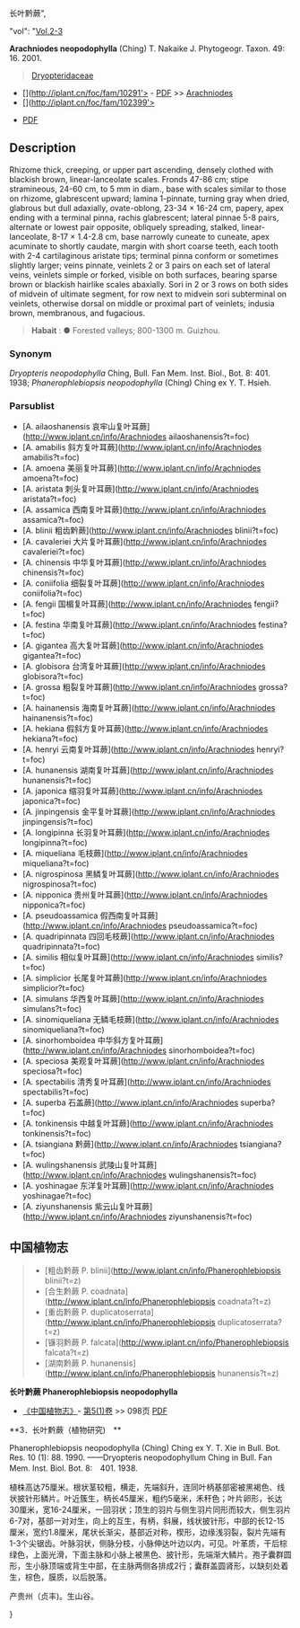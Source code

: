 长叶黔蕨",

  "vol": "[Vol.2-3](http://iplant.cn/foc/vol/1)

**Arachniodes neopodophylla** (Ching) T. Nakaike J. Phytogeogr. Taxon. 49: 16. 2001.

> [Dryopteridaceae](http://www.iplant.cn/info/Dryopteridaceae?t=foc)
* [](http://iplant.cn/foc/fam/10291'> - [PDF](http://iplant.cn/foc/pdf/Dryopteridaceae.pdf) >> [Arachniodes](http://www.iplant.cn/info/Arachniodes?t=foc)
* [](http://iplant.cn/foc/fam/102399'>
 - [PDF](http://www.iplant.cn/foc/pdf/Arachniodes.pdf)

## Description

Rhizome thick, creeping, or upper part ascending, densely clothed with blackish brown, linear-lanceolate scales. Fronds 47-86 cm; stipe stramineous, 24-60 cm, to 5 mm in diam., base with scales similar to those on rhizome, glabrescent upward; lamina 1-pinnate, turning gray when dried, glabrous but dull adaxially, ovate-oblong, 23-34 × 16-24 cm, papery, apex ending with a terminal pinna, rachis glabrescent; lateral pinnae 5-8 pairs, alternate or lowest pair opposite, obliquely spreading, stalked, linear-lanceolate, 8-17 × 1.4-2.8 cm, base narrowly cuneate to cuneate, apex acuminate to shortly caudate, margin with short coarse teeth, each tooth with 2-4 cartilaginous aristate tips; terminal pinna conform or sometimes slightly larger; veins pinnate, veinlets 2 or 3 pairs on each set of lateral veins, veinlets simple or forked, visible on both surfaces, bearing sparse brown or blackish hairlike scales abaxially. Sori in 2 or 3 rows on both sides of midvein of ultimate segment, for row next to midvein sori subterminal on veinlets, otherwise dorsal on middle or proximal part of veinlets; indusia brown, membranous, and fugacious.

> **Habait** : 
>● Forested valleys; 800-1300 m. Guizhou.

### Synonym
*Dryopteris neopodophylla* Ching, Bull. Fan Mem. Inst. Biol., Bot. 8: 401. 1938; *Phanerophlebiopsis neopodophylla* (Ching) Ching ex Y. T. Hsieh.


### Parsublist

* [A.  ailaoshanensis  哀牢山复叶耳蕨](http://www.iplant.cn/info/Arachniodes ailaoshanensis?t=foc)
* [A.  amabilis  斜方复叶耳蕨](http://www.iplant.cn/info/Arachniodes amabilis?t=foc)
* [A.  amoena  美丽复叶耳蕨](http://www.iplant.cn/info/Arachniodes amoena?t=foc)
* [A.  aristata  刺头复叶耳蕨](http://www.iplant.cn/info/Arachniodes aristata?t=foc)
* [A.  assamica  西南复叶耳蕨](http://www.iplant.cn/info/Arachniodes assamica?t=foc)
* [A.  blinii  粗齿黔蕨](http://www.iplant.cn/info/Arachniodes blinii?t=foc)
* [A.  cavaleriei  大片复叶耳蕨](http://www.iplant.cn/info/Arachniodes cavaleriei?t=foc)
* [A.  chinensis  中华复叶耳蕨](http://www.iplant.cn/info/Arachniodes chinensis?t=foc)
* [A.  coniifolia  细裂复叶耳蕨](http://www.iplant.cn/info/Arachniodes coniifolia?t=foc)
* [A.  fengii  国楣复叶耳蕨](http://www.iplant.cn/info/Arachniodes fengii?t=foc)
* [A.  festina  华南复叶耳蕨](http://www.iplant.cn/info/Arachniodes festina?t=foc)
* [A.  gigantea  高大复叶耳蕨](http://www.iplant.cn/info/Arachniodes gigantea?t=foc)
* [A.  globisora  台湾复叶耳蕨](http://www.iplant.cn/info/Arachniodes globisora?t=foc)
* [A.  grossa  粗裂复叶耳蕨](http://www.iplant.cn/info/Arachniodes grossa?t=foc)
* [A.  hainanensis  海南复叶耳蕨](http://www.iplant.cn/info/Arachniodes hainanensis?t=foc)
* [A.  hekiana  假斜方复叶耳蕨](http://www.iplant.cn/info/Arachniodes hekiana?t=foc)
* [A.  henryi  云南复叶耳蕨](http://www.iplant.cn/info/Arachniodes henryi?t=foc)
* [A.  hunanensis  湖南复叶耳蕨](http://www.iplant.cn/info/Arachniodes hunanensis?t=foc)
* [A.  japonica  缩羽复叶耳蕨](http://www.iplant.cn/info/Arachniodes japonica?t=foc)
* [A.  jinpingensis  金平复叶耳蕨](http://www.iplant.cn/info/Arachniodes jinpingensis?t=foc)
* [A.  longipinna  长羽复叶耳蕨](http://www.iplant.cn/info/Arachniodes longipinna?t=foc)
* [A.  miqueliana  毛枝蕨](http://www.iplant.cn/info/Arachniodes miqueliana?t=foc)
* [A.  nigrospinosa  黑鳞复叶耳蕨](http://www.iplant.cn/info/Arachniodes nigrospinosa?t=foc)
* [A.  nipponica  贵州复叶耳蕨](http://www.iplant.cn/info/Arachniodes nipponica?t=foc)
* [A.  pseudoassamica  假西南复叶耳蕨](http://www.iplant.cn/info/Arachniodes pseudoassamica?t=foc)
* [A.  quadripinnata  四回毛枝蕨](http://www.iplant.cn/info/Arachniodes quadripinnata?t=foc)
* [A.  similis  相似复叶耳蕨](http://www.iplant.cn/info/Arachniodes similis?t=foc)
* [A.  simplicior  长尾复叶耳蕨](http://www.iplant.cn/info/Arachniodes simplicior?t=foc)
* [A.  simulans  华西复叶耳蕨](http://www.iplant.cn/info/Arachniodes simulans?t=foc)
* [A.  sinomiqueliana  无鳞毛枝蕨](http://www.iplant.cn/info/Arachniodes sinomiqueliana?t=foc)
* [A.  sinorhomboidea  中华斜方复叶耳蕨](http://www.iplant.cn/info/Arachniodes sinorhomboidea?t=foc)
* [A.  speciosa  美观复叶耳蕨](http://www.iplant.cn/info/Arachniodes speciosa?t=foc)
* [A.  spectabilis  清秀复叶耳蕨](http://www.iplant.cn/info/Arachniodes spectabilis?t=foc)
* [A.  superba  石盖蕨](http://www.iplant.cn/info/Arachniodes superba?t=foc)
* [A.  tonkinensis  中越复叶耳蕨](http://www.iplant.cn/info/Arachniodes tonkinensis?t=foc)
* [A.  tsiangiana  黔蕨](http://www.iplant.cn/info/Arachniodes tsiangiana?t=foc)
* [A.  wulingshanensis  武陵山复叶耳蕨](http://www.iplant.cn/info/Arachniodes wulingshanensis?t=foc)
* [A.  yoshinagae  东洋复叶耳蕨](http://www.iplant.cn/info/Arachniodes yoshinagae?t=foc)
* [A.  ziyunshanensis  紫云山复叶耳蕨](http://www.iplant.cn/info/Arachniodes ziyunshanensis?t=foc)

## 中国植物志

> * [粗齿黔蕨  P.  blinii](http://www.iplant.cn/info/Phanerophlebiopsis blinii?t=z)
> * [合生黔蕨  P.  coadnata](http://www.iplant.cn/info/Phanerophlebiopsis coadnata?t=z)
> * [重齿黔蕨  P.  duplicatoserrata](http://www.iplant.cn/info/Phanerophlebiopsis duplicatoserrata?t=z)
> * [镰羽黔蕨  P.  falcata](http://www.iplant.cn/info/Phanerophlebiopsis falcata?t=z)
> * [湖南黔蕨  P.  hunanensis](http://www.iplant.cn/info/Phanerophlebiopsis hunanensis?t=z)

**长叶黔蕨 Phanerophlebiopsis neopodophylla**

* [《中国植物志》](http://www.iplant.cn/frps)- [第5(1)卷](http://www.iplant.cn/frps/vol/5(1)) >> 098页 [PDF](http://www.iplant.cn/frps/pdf/5(1)/098.pdf)

**3．长叶黔蕨（植物研究)　**

Phanerophlebiopsis neopodophylla (Ching) Ching ex Y. T. Xie in Bull. Bot. Res. 10 (1): 88. 1990. ——Dryopteris neopodophyllum Ching in Bull. Fan Mem. Inst. Biol. Bot. 8:　401. 1938.

植株高达75厘米。根状茎较粗，横走，先端斜升，连同叶柄基部密被黑褐色、线状披针形鳞片。叶近簇生，柄长45厘米，粗约5毫米，禾秆色；叶片卵形，长达30厘米，宽16-24厘米，一回羽状；顶生的羽片与侧生羽片同形而较大，侧生羽片6-7对，基部一对对生，向上的互生，有柄，斜展，线状披针形，中部的长12-15厘米，宽约1.8厘米，尾状长渐尖，基部近对称，楔形，边缘浅羽裂，裂片先端有1-3个尖锯齿。叶脉羽状，侧脉分枝，小脉伸达叶边以内，可见。叶革质，干后棕绿色，上面光滑，下面主脉和小脉上被黑色、披针形，先端渐大鳞片。孢子囊群圆形，生小脉顶端或背生中部，在主脉两侧各排成2行；囊群盖圆肾形，以缺刻处着生，棕色，膜质，以后脱落。

产贵州（贞丰)。生山谷。


}